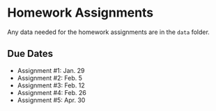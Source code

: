 Homework Assignments
=========

Any data needed for the homework assignments are in the `data` folder.

Due Dates
-------

- Assignment #1: Jan. 29
- Assignment #2: Feb. 5
- Assignment #3: Feb. 12
- Assignment #4: Feb. 26
- Assignment #5: Apr. 30






